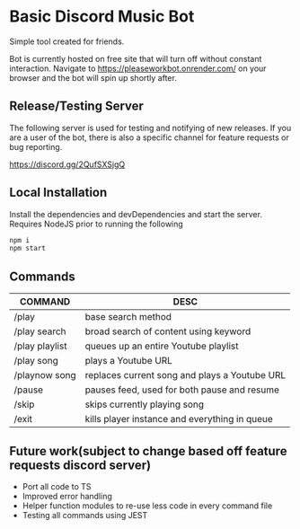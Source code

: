 # Basic Discord Music Bot

Simple tool created for friends.

Bot is currently hosted on free site that will turn off without constant interaction. Navigate to <https://pleaseworkbot.onrender.com/> on your browser and the bot will spin up shortly after.

## Release/Testing Server

The following server is used for testing and notifying of new releases. If you are a user of the bot, there is also a specific channel for feature requests or bug reporting.

<https://discord.gg/2QufSXSjgQ>

## Local Installation

Install the dependencies and devDependencies and start the server. Requires NodeJS prior to running the following

```sh
npm i
npm start
```

## Commands

| COMMAND        | DESC                                          |
| -------------- | --------------------------------------------- |
| /play          | base search method                            |
| /play search   | broad search of content using keyword         |
| /play playlist | queues up an entire Youtube playlist          |
| /play song     | plays a Youtube URL                           |
| /playnow song  | replaces current song and plays a Youtube URL |
| /pause         | pauses feed, used for both pause and resume   |
| /skip          | skips currently playing song                  |
| /exit          | kills player instance and everything in queue |

## Future work(subject to change based off feature requests discord server)

- Port all code to TS
- Improved error handling
- Helper function modules to re-use less code in every command file
- Testing all commands using JEST
